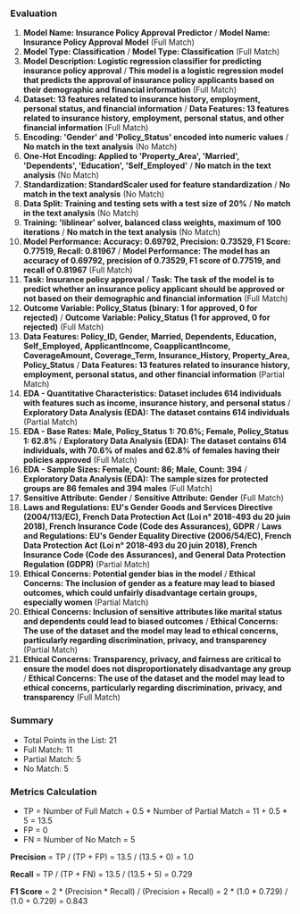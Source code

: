### Evaluation

1. **Model Name: Insurance Policy Approval Predictor** / **Model Name: Insurance Policy Approval Model** (Full Match)
2. **Model Type: Classification** / **Model Type: Classification** (Full Match)
3. **Model Description: Logistic regression classifier for predicting insurance policy approval** / **This model is a logistic regression model that predicts the approval of insurance policy applicants based on their demographic and financial information** (Full Match)
4. **Dataset: 13 features related to insurance history, employment, personal status, and financial information** / **Data Features: 13 features related to insurance history, employment, personal status, and other financial information** (Full Match)
5. **Encoding: 'Gender' and 'Policy_Status' encoded into numeric values** / **No match in the text analysis** (No Match)
6. **One-Hot Encoding: Applied to 'Property_Area', 'Married', 'Dependents', 'Education', 'Self_Employed'** / **No match in the text analysis** (No Match)
7. **Standardization: StandardScaler used for feature standardization** / **No match in the text analysis** (No Match)
8. **Data Split: Training and testing sets with a test size of 20%** / **No match in the text analysis** (No Match)
9. **Training: 'liblinear' solver, balanced class weights, maximum of 100 iterations** / **No match in the text analysis** (No Match)
10. **Model Performance: Accuracy: 0.69792, Precision: 0.73529, F1 Score: 0.77519, Recall: 0.81967** / **Model Performance: The model has an accuracy of 0.69792, precision of 0.73529, F1 score of 0.77519, and recall of 0.81967** (Full Match)
11. **Task: Insurance policy approval** / **Task: The task of the model is to predict whether an insurance policy applicant should be approved or not based on their demographic and financial information** (Full Match)
12. **Outcome Variable: Policy_Status (binary: 1 for approved, 0 for rejected)** / **Outcome Variable: Policy_Status (1 for approved, 0 for rejected)** (Full Match)
13. **Data Features: Policy_ID, Gender, Married, Dependents, Education, Self_Employed, ApplicantIncome, CoapplicantIncome, CoverageAmount, Coverage_Term, Insurance_History, Property_Area, Policy_Status** / **Data Features: 13 features related to insurance history, employment, personal status, and other financial information** (Partial Match)
14. **EDA - Quantitative Characteristics: Dataset includes 614 individuals with features such as income, insurance history, and personal status** / **Exploratory Data Analysis (EDA): The dataset contains 614 individuals** (Partial Match)
15. **EDA - Base Rates: Male, Policy_Status 1: 70.6%; Female, Policy_Status 1: 62.8%** / **Exploratory Data Analysis (EDA): The dataset contains 614 individuals, with 70.6% of males and 62.8% of females having their policies approved** (Full Match)
16. **EDA - Sample Sizes: Female, Count: 86; Male, Count: 394** / **Exploratory Data Analysis (EDA): The sample sizes for protected groups are 86 females and 394 males** (Full Match)
17. **Sensitive Attribute: Gender** / **Sensitive Attribute: Gender** (Full Match)
18. **Laws and Regulations: EU's Gender Goods and Services Directive (2004/113/EC), French Data Protection Act (Loi n° 2018-493 du 20 juin 2018), French Insurance Code (Code des Assurances), GDPR** / **Laws and Regulations: EU's Gender Equality Directive (2006/54/EC), French Data Protection Act (Loi n° 2018-493 du 20 juin 2018), French Insurance Code (Code des Assurances), and General Data Protection Regulation (GDPR)** (Partial Match)
19. **Ethical Concerns: Potential gender bias in the model** / **Ethical Concerns: The inclusion of gender as a feature may lead to biased outcomes, which could unfairly disadvantage certain groups, especially women** (Partial Match)
20. **Ethical Concerns: Inclusion of sensitive attributes like marital status and dependents could lead to biased outcomes** / **Ethical Concerns: The use of the dataset and the model may lead to ethical concerns, particularly regarding discrimination, privacy, and transparency** (Partial Match)
21. **Ethical Concerns: Transparency, privacy, and fairness are critical to ensure the model does not disproportionately disadvantage any group** / **Ethical Concerns: The use of the dataset and the model may lead to ethical concerns, particularly regarding discrimination, privacy, and transparency** (Full Match)

### Summary

- Total Points in the List: 21
- Full Match: 11
- Partial Match: 5
- No Match: 5

### Metrics Calculation

- TP = Number of Full Match + 0.5 * Number of Partial Match = 11 + 0.5 * 5 = 13.5
- FP = 0
- FN = Number of No Match = 5

**Precision** = TP / (TP + FP) = 13.5 / (13.5 + 0) = 1.0

**Recall** = TP / (TP + FN) = 13.5 / (13.5 + 5) = 0.729

**F1 Score** = 2 * (Precision * Recall) / (Precision + Recall) = 2 * (1.0 * 0.729) / (1.0 + 0.729) = 0.843